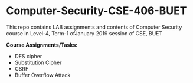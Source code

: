 
# Computer-Security-CSE-406-BUET

This repo contains LAB assignments and contents of Computer Security  course in Level-4, Term-1 ofJanuary 2019 session of CSE, BUET
  
**Course Assignments/Tasks:**

- DES cipher
- Substitution Cipher
- CSRF
- Buffer Overflow Attack





